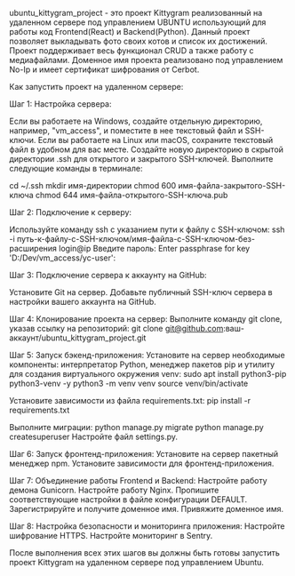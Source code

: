 ubuntu_kittygram_project - это проект Kittygram реализованный на удаленном сервере под управлением UBUNTU использующий для работы код Frontend(React) и Backend(Python). Данный проект позволяет выкладывать фото своих котов и список их достижений. Проект поддерживает весь функционал CRUD а также работу с медиафайлами. Доменное имя проекта реализовано под управлением No-Ip и имеет сертификат шифрования от Cerbot.

Как запустить проект на удаленном сервере:

Шаг 1: Настройка сервера:

Если вы работаете на Windows, создайте отдельную директорию, например, "vm_access", и поместите в нее текстовый файл и SSH-ключи.
Если вы работаете на Linux или macOS, сохраните текстовый файл в удобном для вас месте. Создайте новую директорию в скрытой директории .ssh для открытого и закрытого SSH-ключей. Выполните следующие команды в терминале:

cd ~/.ssh
mkdir имя-директории
chmod 600 имя-файла-закрытого-SSH-ключа
chmod 644 имя-файла-открытого-SSH-ключа.pub

Шаг 2: Подключение к серверу:

Используйте команду ssh с указанием пути к файлу с SSH-ключом:
ssh -i путь-к-файлу-с-SSH-ключом/имя-файла-с-SSH-ключом-без-расширения login@ip
Введите пароль:
Enter passphrase for key 'D:/Dev/vm_access/yc-user':

Шаг 3: Подключение сервера к аккаунту на GitHub:

Установите Git на сервер.
Добавьте публичный SSH-ключ сервера в настройки вашего аккаунта на GitHub.

Шаг 4: Клонирование проекта на сервер:
Выполните команду git clone, указав ссылку на репозиторий:
git clone git@github.com:ваш-аккаунт/ubuntu_kittygram_project.git

Шаг 5: Запуск бэкенд-приложения:
Установите на сервер необходимые компоненты: интерпретатор Python, менеджер пакетов pip и утилиту для создания виртуального окружения venv:
sudo apt install python3-pip python3-venv -y
python3 -m venv venv
source venv/bin/activate

Установите зависимости из файла requirements.txt:
pip install -r requirements.txt

Выполните миграции:
python manage.py migrate
python manage.py createsuperuser
Настройте файл settings.py.

Шаг 6: Запуск фронтенд-приложения:
Установите на сервер пакетный менеджер npm.
Установите зависимости для фронтенд-приложения.

Шаг 7: Объединение работы Frontend и Backend:
Настройте работу демона Gunicorn.
Настройте работу Nginx.
Пропишите соответствующие настройки в файле конфигурации DEFAULT.
Зарегистрируйте и получите доменное имя.
Привяжите доменное имя.

Шаг 8: Настройка безопасности и мониторинга приложения:
Настройте шифрование HTTPS.
Настройте мониторинг в Sentry.

После выполнения всех этих шагов вы должны быть готовы запустить проект Kittygram на удаленном сервере под управлением Ubuntu.
